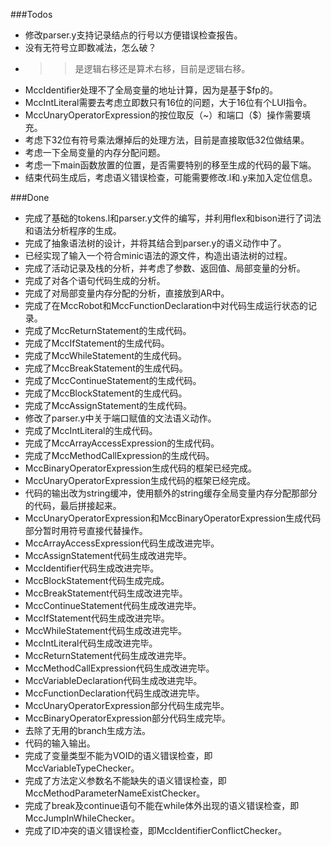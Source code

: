 ###Todos
- 修改parser.y支持记录结点的行号以方便错误检查报告。
- 没有无符号立即数减法，怎么破？
- >>是逻辑右移还是算术右移，目前是逻辑右移。
- MccIdentifier处理不了全局变量的地址计算，因为是基于$fp的。
- MccIntLiteral需要去考虑立即数只有16位的问题，大于16位有个LUI指令。
- MccUnaryOperatorExpression的按位取反（~）和端口（$）操作需要填充。
- 考虑下32位有符号乘法爆掉后的处理方法，目前是直接取低32位做结果。
- 考虑一下全局变量的内存分配问题。
- 考虑一下main函数放置的位置，是否需要特别的移至生成的代码的最下端。
- 结束代码生成后，考虑语义错误检查，可能需要修改.l和.y来加入定位信息。

###Done
- 完成了基础的tokens.l和parser.y文件的编写，并利用flex和bison进行了词法和语法分析程序的生成。
- 完成了抽象语法树的设计，并将其结合到parser.y的语义动作中了。
- 已经实现了输入一个符合minic语法的源文件，构造出语法树的过程。
- 完成了活动记录及栈的分析，并考虑了参数、返回值、局部变量的分析。
- 完成了对各个语句代码生成的分析。
- 完成了对局部变量内存分配的分析，直接放到AR中。
- 完成了在MccRobot和MccFunctionDeclaration中对代码生成运行状态的记录。
- 完成了MccReturnStatement的生成代码。
- 完成了MccIfStatement的生成代码。
- 完成了MccWhileStatement的生成代码。
- 完成了MccBreakStatement的生成代码。
- 完成了MccContinueStatement的生成代码。
- 完成了MccBlockStatement的生成代码。
- 完成了MccAssignStatement的生成代码。
- 修改了parser.y中关于端口赋值的文法语义动作。
- 完成了MccIntLiteral的生成代码。
- 完成了MccArrayAccessExpression的生成代码。
- 完成了MccMethodCallExpression的生成代码。
- MccBinaryOperatorExpression生成代码的框架已经完成。
- MccUnaryOperatorExpression生成代码的框架已经完成。
- 代码的输出改为string缓冲，使用额外的string缓存全局变量内存分配那部分的代码，最后拼接起来。
- MccUnaryOperatorExpression和MccBinaryOperatorExpression生成代码部分暂时用符号直接代替操作。
- MccArrayAccessExpression代码生成改进完毕。
- MccAssignStatement代码生成改进完毕。
- MccIdentifier代码生成改进完毕。
- MccBlockStatement代码生成完成。
- MccBreakStatement代码生成改进完毕。
- MccContinueStatement代码生成改进完毕。
- MccIfStatement代码生成改进完毕。
- MccWhileStatement代码生成改进完毕。
- MccIntLiteral代码生成改进完毕。
- MccReturnStatement代码生成改进完毕。
- MccMethodCallExpression代码生成改进完毕。
- MccVariableDeclaration代码生成改进完毕。
- MccFunctionDeclaration代码生成改进完毕。
- MccUnaryOperatorExpression部分代码生成完毕。
- MccBinaryOperatorExpression部分代码生成完毕。
- 去除了无用的branch生成方法。
- 代码的输入输出。
- 完成了变量类型不能为VOID的语义错误检查，即MccVariableTypeChecker。
- 完成了方法定义参数名不能缺失的语义错误检查，即MccMethodParameterNameExistChecker。
- 完成了break及continue语句不能在while体外出现的语义错误检查，即MccJumpInWhileChecker。
- 完成了ID冲突的语义错误检查，即MccIdentifierConflictChecker。